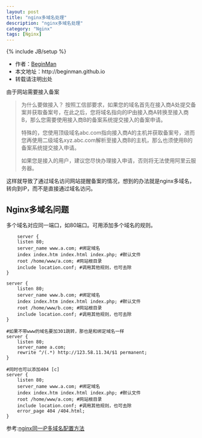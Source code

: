 ```yaml
---
layout: post
title: "nginx多域名处理"
description: "nginx多域名处理"
category: "Nginx"
tags: [Nginx]
---
```

{% include JB/setup %}
<ul>
    <li>作者：<a href="http://weibo.com/beginman" target="blank">BeginMan</a></li>
    <li>本文地址：http://beginman.github.io</li>
    <li>转载请注明出处</li>
</ul>
<p>由于网站需要接入备案</p>

<blockquote>
  <p>为什么要做接入？ 按照工信部要求，如果您的域名首先在接入商A处提交备案并获取备案号，在此之后，您将域名指向的IP由接入商A转换至接入商B，那么您需要使用接入商B的备案系统提交接入的备案申请。</p>
  
  <p>特殊的，您使用顶级域名abc.com指向接入商A的主机并获取备案号，进而您再使用二级域名xyz.abc.com解析至接入商B的主机，那么也须使用B的备案系统提交接入申请。</p>
  
  <p>如果您是接入的用户，建议您尽快办理接入申请，否则将无法使用阿里云服务器。</p>
</blockquote>

<p>这样就导致了通过域名访问网站提醒备案的情况，想到的办法就是nginx多域名，转向到IP，而不是直接通过域名访问。</p>

<h2>Nginx多域名问题</h2>

<p>多个域名对应同一端口，如80端口。可用添加多个域名的规则。</p>

<pre><code>    server { 
    listen 80; 
    server_name www.a.com; #绑定域名 
    index index.htm index.html index.php; #默认文件 
    root /home/www/a.com; #网站根目录 
    include location.conf; #调用其他规则，也可去除 
} 

server { 
    listen 80; 
    server_name www.b.com; #绑定域名 
    index index.htm index.html index.php; #默认文件 
    root /home/www/b.com; #网站根目录 
    include location.conf; #调用其他规则，也可去除 
} 

#如果不带www的域名要加301跳转，那也是和绑定域名一样 
server { 
    listen 80; 
    server_name a.com; 
    rewrite ^/(.*) http://123.58.11.34/$1 permanent; 
} 

#同时也可以添加404 [c] 
server { 
    listen 80; 
    server_name www.a.com; #绑定域名 
    index index.htm index.html index.php; #默认文件 
    root /home/www/a.com; #网站根目录 
    include location.conf; #调用其他规则，也可去除 
    error_page 404 /404.html; 
}
</code></pre>

<p>参考:<a href="http://blog.itblood.com/nginx-same-ip-multi-domain-configuration.html">nginx同一iP多域名配置方法</a></p>
